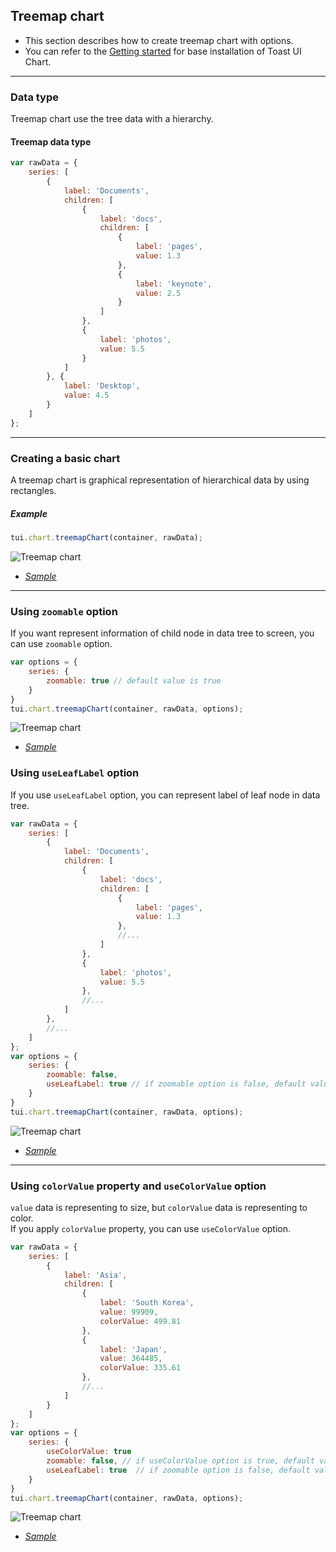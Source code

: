 ## Treemap chart
* This section describes how to create treemap chart with options.
* You can refer to the [Getting started](getting-started.md) for base installation of Toast UI Chart.

***

### Data type
Treemap chart use the tree data with a hierarchy.

#### Treemap data type

```javascript
var rawData = {
    series: [
        {
            label: 'Documents',
            children: [
                {
                    label: 'docs',
                    children: [
                        {
                            label: 'pages',
                            value: 1.3
                        },
                        {
                            label: 'keynote',
                            value: 2.5
                        }
                    ]
                },
                {
                    label: 'photos',
                    value: 5.5
                }
            ]
        }, {
            label: 'Desktop',
            value: 4.5
        }
    ]
};
```

***

### Creating a basic chart
A treemap chart is graphical representation of hierarchical data by using rectangles.

##### Example

```javascript
tui.chart.treemapChart(container, rawData);
```

![Treemap chart](https://user-images.githubusercontent.com/35218826/36883869-6b00ae0e-1e20-11e8-9d21-16836702ef3e.png)

* _[Sample](https://nhnent.github.io/tui.chart/latest/tutorial-example11-01-treemap-chart-basic.html)_

***

### Using `zoomable` option
If you want represent information of child node in data tree to screen, you can use `zoomable` option.
```javascript
var options = {
    series: {
        zoomable: true // default value is true
    }
}
tui.chart.treemapChart(container, rawData, options);
```

![Treemap chart](https://user-images.githubusercontent.com/35218826/36883860-6022bee6-1e20-11e8-8956-8e697ee6516c.gif)

* _[Sample](https://nhnent.github.io/tui.chart/latest/tutorial-example11-01-treemap-chart-basic.html)_

### Using `useLeafLabel` option
If you use `useLeafLabel` option, you can represent label of leaf node in data tree.

```javascript
var rawData = {
    series: [
        {
            label: 'Documents',
            children: [
                {
                    label: 'docs',
                    children: [
                        {
                            label: 'pages',
                            value: 1.3
                        },
                        //...
                    ]
                },
                {
                    label: 'photos',
                    value: 5.5
                },
                //...
            ]
        },
        //...
    ]
};
var options = {
    series: {
        zoomable: false,
        useLeafLabel: true // if zoomable option is false, default value is true
    }
}
tui.chart.treemapChart(container, rawData, options);
```

![Treemap chart](https://user-images.githubusercontent.com/35218826/36884442-6ea4214a-1e24-11e8-87de-6dae99eed747.png)

* _[Sample](https://nhnent.github.io/tui.chart/latest/tutorial-example11-01-treemap-chart-basic.html)_

***

### Using `colorValue` property and `useColorValue` option

`value` data is representing to size, but `colorValue` data is representing to color.<br>
If you apply `colorValue` property, you can use `useColorValue` option.

```javascript
var rawData = {
    series: [
        {
            label: 'Asia',
            children: [
                {
                    label: 'South Korea',
                    value: 99909,
                    colorValue: 499.81
                },
                {
                    label: 'Japan',
                    value: 364485,
                    colorValue: 335.61
                },
                //...
            ]
        }
    ]
};
var options = {
    series: {
        useColorValue: true
        zoomable: false, // if useColorValue option is true, default value is false
        useLeafLabel: true  // if zoomable option is false, default value is true
    }
}
tui.chart.treemapChart(container, rawData, options);
```

![Treemap chart](https://user-images.githubusercontent.com/35218826/36884484-c013b57c-1e24-11e8-9c65-5710b2859f33.png)

* _[Sample](https://nhnent.github.io/tui.chart/latest/tutorial-example11-02-treemap-chart-useColorValue-option.html)_
